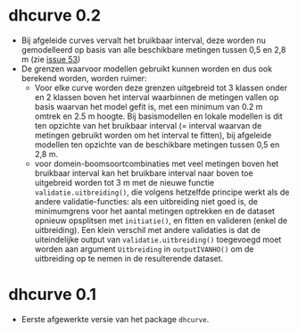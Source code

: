# dhcurve 0.2

* Bij afgeleide curves vervalt het bruikbaar interval, deze worden nu
  gemodelleerd op basis van alle beschikbare metingen tussen 0,5 en 2,8 m
  (zie [issue 53](https://github.com/inbo/dhcurve/issues/53#issuecomment-1109585295))
* De grenzen waarvoor modellen gebruikt kunnen worden en dus ook berekend
  worden, worden ruimer:
    * Voor elke curve worden deze grenzen uitgebreid tot 3 klassen onder en 2
      klassen boven het interval waarbinnen de metingen vallen op basis waarvan
      het model gefit is, met een minimum van 0.2 m omtrek en 2.5 m hoogte.
      Bij basismodellen en lokale modellen is dit ten opzichte van het bruikbaar
      interval (= interval waarvan de metingen gebruikt worden om het interval
      te fitten),
      bij afgeleide modellen ten opzichte van de beschikbare metingen tussen
      0,5 en 2,8 m.
    * voor domein-boomsoortcombinaties met veel metingen boven het bruikbaar
      interval kan het bruikbare interval naar boven toe uitgebreid worden tot
      3 m met de nieuwe functie `validatie.uitbreiding()`, die volgens hetzelfde
      principe werkt als de andere validatie-functies: als een uitbreiding niet
      goed is, de minimumgrens voor het aantal metingen optrekken en de dataset
      opnieuw opsplitsen met `initiatie()`, en fitten en valideren (enkel de
      uitbreiding).
      Een klein verschil met andere validaties is dat de uiteindelijke output
      van `validatie.uitbreiding()` toegevoegd moet worden aan argument
      `Uitbreiding` in `outputIVANHO()` om de uitbreiding op te nemen in de
      resulterende dataset.

# dhcurve 0.1

* Eerste afgewerkte versie van het package `dhcurve`.
